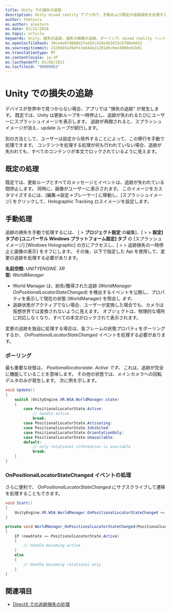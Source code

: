 ```yaml
---
title: Unity での損失の追跡
description: Unity mixed reality アプリ内で、手動および既定の追跡損失を処理する方法について説明します。
author: thetuvix
ms.author: alexturn
ms.date: 03/21/2018
ms.topic: article
keywords: Unity、損失の追跡、損失の画像の追跡、ポーリング、mixed reality ヘッドセット、windows mixed reality ヘッドセット、仮想現実のヘッドセット
ms.openlocfilehash: 39ce4e079886b27ed35c419a3b3913c6700e0d32
ms.sourcegitcommit: 2329db5a76dfe1b844e21291dbc8ee3888ed1b81
ms.translationtype: MT
ms.contentlocale: ja-JP
ms.lasthandoff: 01/08/2021
ms.locfileid: "98009852"
---
```

# <a name="tracking-loss-in-unity"></a>Unity での損失の追跡

デバイスが世界中で見つからない場合、アプリでは "損失の追跡" が発生します。 既定では、Unity は更新ループを一時停止し、追跡が失われるたびにユーザーにスプラッシュイメージを表示します。 追跡が再開されると、スプラッシュイメージが消え、update ループが続行します。

別の方法として、ユーザーは設定から除外することによって、この移行を手動で処理できます。 コンテンツを処理する処理が何も行われていない場合、追跡が失われても、すべてのコンテンツが本文でロックされているように見えます。

## <a name="default-handling"></a>既定の処理

既定では、更新ループとすべてのメッセージとイベントは、追跡が失われている間停止します。 同時に、画像がユーザーに表示されます。 このイメージをカスタマイズするには、[編集->設定->プレーヤー] に移動し、[スプラッシュイメージ] をクリックして、Holographic Tracking ロスイメージを設定します。

## <a name="manual-handling"></a>手動処理

追跡の損失を手動で処理するには、 [  >  **プロジェクト設定** の編集]、[  >    >  **設定] タブの [ユニバーサル Windows プラットフォーム設定] タブ** の [スプラッシュイメージ] [Windows Holographic] の方にアクセスし、[  >    >  追跡損失の一時停止と画像の表示] をオフにします。 その後、以下で指定した Api を使用して、変更の追跡を処理する必要があります。

**名前空間:** *UNITYENGINE. XR*<br>
**型:** *WorldManager*

* World Manager は、紛失/獲得された追跡 (*WorldManager OnPositionalLocatorStateChanged*) を検出するイベントを公開し、プロパティを表示して現在の状態 (WorldManager) を照会し *ます。*
* 追跡状態がアクティブでない場合、ユーザーが変換した場合でも、カメラは仮想世界では変換されないように見えます。 オブジェクトは、物理的な場所に対応しなくなり、すべての本文がロックされて表示されます。

変更の追跡を独自に処理する場合は、各フレームの状態プロパティをポーリングするか、 *OnPositionalLocatorStateChanged* イベントを処理する必要があります。

### <a name="polling"></a>ポーリング

最も重要な状態は、 *Positionallocatorstate. Active です。* これは、追跡が完全に機能していることを意味します。 その他の状態では、メインカメラへの回転デルタのみが発生します。 次に例を示します。

```cs
void Update()
{
    switch (UnityEngine.XR.WSA.WorldManager.state)
    {
        case PositionalLocatorState.Active:
            // handle active
            break;
        case PositionalLocatorState.Activating:
        case PositionalLocatorState.Inhibited:
        case PositionalLocatorState.OrientationOnly:
        case PositionalLocatorState.Unavailable:
        default:
            // only rotational information is available
            break;
    }
}
```

### <a name="handling-the-onpositionallocatorstatechanged-event"></a>OnPositionalLocatorStateChanged イベントの処理

さらに便利で、 *OnPositionalLocatorStateChanged* にサブスクライブして遷移を処理することもできます。

```cs
void Start()
{
    UnityEngine.XR.WSA.WorldManager.OnPositionalLocatorStateChanged += WorldManager_OnPositionalLocatorStateChanged;
}

private void WorldManager_OnPositionalLocatorStateChanged(PositionalLocatorState oldState, PositionalLocatorState newState)
{
    if (newState == PositionalLocatorState.Active)
    {
        // Handle becoming active
    }
    else
    {
        // Handle becoming rotational only
    }
}
```

## <a name="see-also"></a>関連項目

* [DirectX での追跡損失の処理](../native/coordinate-systems-in-directx.md#handling-tracking-loss)
